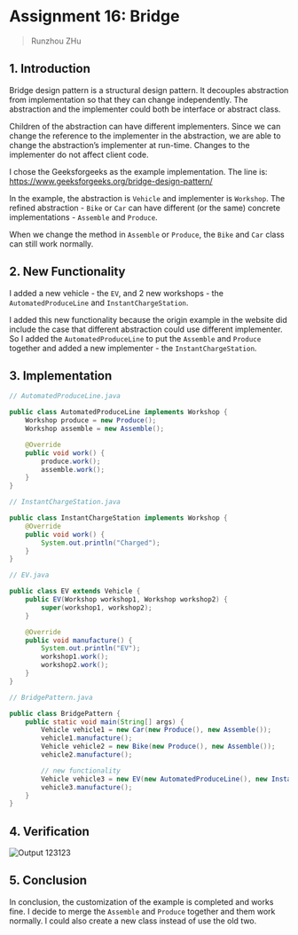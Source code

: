# Assignment 16: Bridge

> Runzhou ZHu

## 1. Introduction

Bridge design pattern is a structural design pattern.
It decouples abstraction from implementation so that they can change independently.
The abstraction and the implementer could both be interface or abstract class.

Children of the abstraction can have different implementers. Since we can change the reference to the implementer in the abstraction, we are able to change the abstraction’s implementer at run-time. Changes to the implementer do not affect client code.

I chose the Geeksforgeeks as the example implementation.
The line is: https://www.geeksforgeeks.org/bridge-design-pattern/

In the example, the abstraction is `Vehicle` and implementer is `Workshop`.
The refined abstraction - `Bike` or `Car` can have different (or the same) concrete implementations - `Assemble` and `Produce`.

When we change the method in `Assemble` or `Produce`, the `Bike` and `Car` class can still work normally.

## 2. New Functionality

I added a new vehicle - the `EV`, and 2 new workshops - the `AutomatedProduceLine` and `InstantChargeStation`.

I added this new functionality because the origin example in the website did include the case that different abstraction
could use different implementer. So I added the `AutomatedProduceLine` to put the `Assemble` and `Produce` 
together and added a new implementer - the `InstantChargeStation`.

## 3. Implementation
```java
// AutomatedProduceLine.java

public class AutomatedProduceLine implements Workshop {
    Workshop produce = new Produce();
    Workshop assemble = new Assemble();

    @Override
    public void work() {
        produce.work();
        assemble.work();
    }
}
```

```java
// InstantChargeStation.java

public class InstantChargeStation implements Workshop {
    @Override
    public void work() {
        System.out.println("Charged");
    }
}
```

```java
// EV.java

public class EV extends Vehicle {
    public EV(Workshop workshop1, Workshop workshop2) {
        super(workshop1, workshop2);
    }

    @Override
    public void manufacture() {
        System.out.println("EV");
        workshop1.work();
        workshop2.work();
    }
}
```
```java
// BridgePattern.java

public class BridgePattern {
    public static void main(String[] args) {
        Vehicle vehicle1 = new Car(new Produce(), new Assemble());
        vehicle1.manufacture();
        Vehicle vehicle2 = new Bike(new Produce(), new Assemble());
        vehicle2.manufacture();

        // new functionality
        Vehicle vehicle3 = new EV(new AutomatedProduceLine(), new InstantChargeStation());
        vehicle3.manufacture();
    }
}
```

## 4. Verification

![](E:\wenjian\123\2nd\design-patterns-assignments\Assignment_16_Bridge\src\output.png "Output")
123123

## 5. Conclusion
In conclusion, the customization of the example is completed and works fine.
I decide to merge the `Assemble` and `Produce` together and them work normally.
I could also create a new class instead of use the old two.
